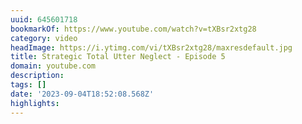```yaml
---
uuid: 645601718
bookmarkOf: https://www.youtube.com/watch?v=tXBsr2xtg28
category: video
headImage: https://i.ytimg.com/vi/tXBsr2xtg28/maxresdefault.jpg
title: Strategic Total Utter Neglect - Episode 5
domain: youtube.com
description:
tags: []
date: '2023-09-04T18:52:08.568Z'
highlights:
---
```



